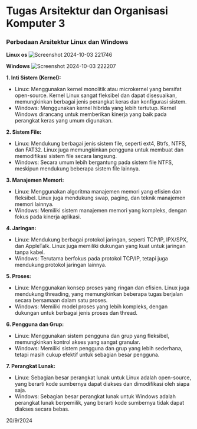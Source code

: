 # Tugas Arsitektur dan Organisasi Komputer 3

### Perbedaan Arsitektur Linux dan Windows

**Linux os**
![Screenshot 2024-10-03 221746](https://github.com/user-attachments/assets/771f3626-c7f3-4689-92e1-f0aa4494c4bf)

**Windows**
![Screenshot 2024-10-03 222207](https://github.com/user-attachments/assets/b8e7460e-a5bd-404b-98fc-12970bc2c2aa)

**1. Inti Sistem (Kernel):**
- Linux: Menggunakan kernel monolitik atau microkernel yang bersifat open-source. Kernel Linux sangat fleksibel dan dapat disesuaikan, memungkinkan berbagai jenis perangkat keras dan konfigurasi sistem.
- Windows: Menggunakan kernel hibrida yang lebih tertutup. Kernel Windows dirancang untuk memberikan kinerja yang baik pada perangkat keras yang umum digunakan.

**2. Sistem File:**
- Linux: Mendukung berbagai jenis sistem file, seperti ext4, Btrfs, NTFS, dan FAT32. Linux juga memungkinkan pengguna untuk membuat dan memodifikasi sistem file secara langsung.
- Windows: Secara umum lebih bergantung pada sistem file NTFS, meskipun mendukung beberapa sistem file lainnya.

**3. Manajemen Memori:**
- Linux: Menggunakan algoritma manajemen memori yang efisien dan fleksibel. Linux juga mendukung swap, paging, dan teknik manajemen memori lainnya.
- Windows: Memiliki sistem manajemen memori yang kompleks, dengan fokus pada kinerja aplikasi.

**4. Jaringan:**
- Linux: Mendukung berbagai protokol jaringan, seperti TCP/IP, IPX/SPX, dan AppleTalk. Linux juga memiliki dukungan yang kuat untuk jaringan tanpa kabel.
- Windows: Terutama berfokus pada protokol TCP/IP, tetapi juga mendukung protokol jaringan lainnya.

**5. Proses:**
- Linux: Menggunakan konsep proses yang ringan dan efisien. Linux juga mendukung threading, yang memungkinkan beberapa tugas berjalan secara bersamaan dalam satu proses.
- Windows: Memiliki model proses yang lebih kompleks, dengan dukungan untuk berbagai jenis proses dan thread.

**6. Pengguna dan Grup:**
- Linux: Menggunakan sistem pengguna dan grup yang fleksibel, memungkinkan kontrol akses yang sangat granular.
- Windows: Memiliki sistem pengguna dan grup yang lebih sederhana, tetapi masih cukup efektif untuk sebagian besar pengguna.

**7. Perangkat Lunak:**
- Linux: Sebagian besar perangkat lunak untuk Linux adalah open-source, yang berarti kode sumbernya dapat diakses dan dimodifikasi oleh siapa saja.
- Windows: Sebagian besar perangkat lunak untuk Windows adalah perangkat lunak berpemilik, yang berarti kode sumbernya tidak dapat diakses secara bebas.

20/9/2024
